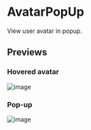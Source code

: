 # AvatarPopUp
View user avatar in popup.

## Previews
### Hovered avatar
![image](https://user-images.githubusercontent.com/52526068/187019896-fa681d28-7949-4a7f-b508-e446c6401231.png)
### Pop-up
![image](https://user-images.githubusercontent.com/52526068/187019986-03c4b8bb-0ee7-4a7b-9d97-0866d5ae1585.png)

